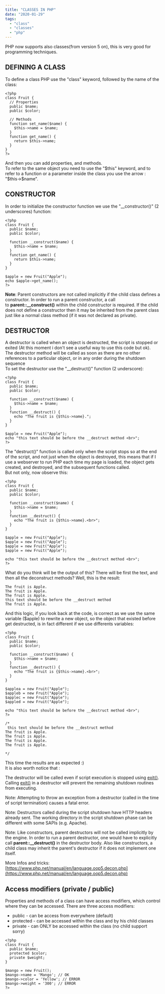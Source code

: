 ```yaml
---
title: "CLASSES IN PHP"
date: "2020-01-29"
tags: 
  - "class"
  - "classes"
  - "php"
---
```


PHP now supports also classes(from version 5 on), this is very good for programming techniques.

## DEFINING A CLASS

To define a class PHP use the "class" keyword, followed by the name of the class:

```
<?php
class Fruit {
  // Properties
  public $name;
  public $color;

  // Methods
  function set_name($name) {
    $this->name = $name;
  }
  function get_name() {
    return $this->name;
  }
}
?> 
```

And then you can add properties, and methods.  
To refer to the same object you need to use the "$this" keyword, and to refer to a function or a parameter inside the class you use the arrow : "$this->$name".

## CONSTRUCTOR

In order to initialize the constructor function we use the "\_\_constructor()" (2 underscores) function:

```
<?php
class Fruit {
  public $name;
  public $color;

  function __construct($name) {
    $this->name = $name;
  }
  function get_name() {
    return $this->name;
  }
}

$apple = new Fruit("Apple");
echo $apple->get_name();
?> 
```

**Note**: Parent constructors are not called implicitly if the child class defines a constructor. In order to run a parent constructor, a call to **parent::\_\_construct()** within the child constructor is required. If the child does not define a constructor then it may be inherited from the parent class just like a normal class method (if it was not declared as private).

## DESTRUCTOR

A destructor is called when an object is destructed, the script is stopped or exited (At this moment i don't see a useful way to use this code but ok).  
The destructor method will be called as soon as there are no other references to a particular object, or in any order during the shutdown sequence  
To set the destructor use the "\_\_destruct()" function (2 underscore):

```
<?php
class Fruit {
  public $name;
  public $color;

  function __construct($name) {
    $this->name = $name;
  }
  function __destruct() {
    echo "The fruit is {$this->name}.";
  }
}

$apple = new Fruit("Apple");
echo "this text should be before the __destruct method <br>"; 
?> 
```

The "destruct()" function is called only when the script stops so at the end of the script, and not just when the object is destroyed, this means that if I use a webserver to run PHP each time my page is loaded, the object gets created, and destroyed, and the subsequent functions called.  
But not only, now observe this:

```
<?php
class Fruit {
  public $name;
  public $color;

  function __construct($name) {
    $this->name = $name;
  }
  function __destruct() {
    echo "The fruit is {$this->name}.<br>";
  }
}

$apple = new Fruit("Apple");
$apple = new Fruit("Apple");
$apple = new Fruit("Apple");
$apple = new Fruit("Apple");

echo "this text should be before the __destruct method <br>";
?> 
```

What do you think will be the output of this? There will be first the text, and then all the deconstruct methods? Well, this is the result:

```
The fruit is Apple.
The fruit is Apple.
The fruit is Apple.
this text should be before the __destruct method
The fruit is Apple. 
```

And this logic, if you look back at the code, is correct as we use the same variable ($apple) to rewrite a new object, so the object that existed before get destructed, is in fact different if we use differents variables:

```
<?php
class Fruit {
  public $name;
  public $color;

  function __construct($name) {
    $this->name = $name;
  }
  function __destruct() {
    echo "The fruit is {$this->name}.<br>";
  }
}

$applea = new Fruit("Apple");
$appleb = new Fruit("Apple");
$applec = new Fruit("Apple");
$appled = new Fruit("Apple");

echo "this text should be before the __destruct method <br>";
?> 

/*
 this text should be before the __destruct method
The fruit is Apple.
The fruit is Apple.
The fruit is Apple.
The fruit is Apple. 

*/
```

This time the results are as expected :)  
It is also worth notice that :

The destructor will be called even if script execution is stopped using [exit()](https://www.php.net/manual/en/function.exit.php). Calling [exit()](https://www.php.net/manual/en/function.exit.php) in a destructor will prevent the remaining shutdown routines from executing.

Note: Attempting to throw an exception from a destructor (called in the time of script termination) causes a fatal error.

Note: Destructors called during the script shutdown have HTTP headers already sent. The working directory in the script shutdown phase can be different with some SAPIs (e.g. Apache).

Note: Like constructors, parent destructors will not be called implicitly by the engine. In order to run a parent destructor, one would have to explicitly call **parent::\_\_destruct()** in the destructor body. Also like constructors, a child class may inherit the parent's destructor if it does not implement one itself.

More Infos and tricks:  
[https://www.php.net/manual/en/language.oop5.decon.php](https://www.php.net/manual/en/language.oop5.decon.php)

## Access modifiers (private / public)

Properties and methods of a class can have access modifiers, which control where they can be accessed. There are three access modifiers:

- public - can be access from everywhere (default)
- protected - can be accessed within the class and by his child classes
- private - can ONLY be accessed within the class (no child support sorry)

```
<?php
class Fruit {
  public $name;
  protected $color;
  private $weight;
}

$mango = new Fruit();
$mango->name = 'Mango'; // OK
$mango->color = 'Yellow'; // ERROR
$mango->weight = '300'; // ERROR
?> 
```
